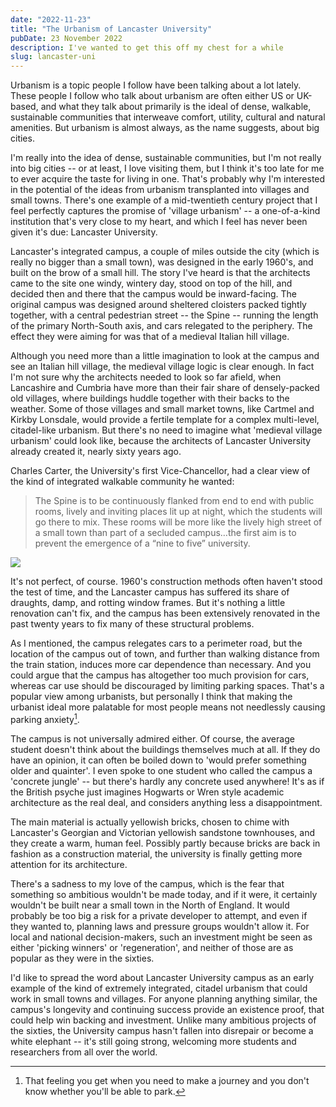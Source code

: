 ```yaml
---
date: "2022-11-23"
title: "The Urbanism of Lancaster University"
pubDate: 23 November 2022
description: I've wanted to get this off my chest for a while
slug: lancaster-uni
---
```


Urbanism is a topic people I follow have been talking about a lot lately.
These people I follow who talk about urbanism are often either US or UK-based, and what they talk about primarily is the ideal of dense, walkable, sustainable communities that interweave comfort, utility, cultural and natural amenities.
But urbanism is almost always, as the name suggests, about big cities.

I'm really into the idea of dense, sustainable communities, but I'm not really into big cities -- or at least, I love visiting them, but I think it's too late for me to ever acquire the taste for living in one.
That's probably why I'm interested in the potential of the ideas from urbanism transplanted into villages and small towns.
There's one example of a mid-twentieth century project that I feel perfectly captures the promise of 'village urbanism' -- a one-of-a-kind institution that's very close to my heart, and which I feel has never been given it's due: Lancaster University.

Lancaster's integrated campus, a couple of miles outside the city (which is really no bigger than a small town), was designed in the early 1960's, and built on the brow of a small hill.
The story I've heard is that the architects came to the site one windy, wintery day, stood on top of the hill, and decided then and there that the campus would be inward-facing.
The original campus was designed around sheltered cloisters packed tightly together, with a central pedestrian street -- the Spine -- running the length of the primary North-South axis, and cars relegated to the periphery.
The effect they were aiming for was that of a medieval Italian hill village.

Although you need more than a little imagination to look at the campus and see an Italian hill village, the medieval village logic is clear enough.
In fact I'm not sure why the architects needed to look so far afield, when Lancashire and Cumbria have more than their fair share of densely-packed old villages, where buildings huddle together with their backs to the weather.
Some of those villages and small market towns, like Cartmel and Kirkby Lonsdale, would provide a fertile template for a complex multi-level, citadel-like urbanism.
But there's no need to imagine what 'medieval village urbanism' could look like, because the architects of Lancaster University already created it, nearly sixty years ago.

Charles Carter, the University's first Vice-Chancellor, had a clear view of the kind of integrated walkable community he wanted:

> The Spine is to be continuously flanked from end to end with public rooms, lively and inviting places lit up at night, which the students will go there to mix. These rooms will be more like the lively high street of a small town than part of a secluded campus…the first aim is to prevent the emergence of a “nine to five” university.

![](/assets/blog/physics_gardens.png)

It's not perfect, of course. 1960's construction methods often haven't stood the test of time, and the Lancaster campus has suffered its share of draughts, damp, and rotting window frames.
But it's nothing a little renovation can't fix, and the campus has been extensively renovated in the past twenty years to fix many of these structural problems.

As I mentioned, the campus relegates cars to a perimeter road, but the location of the campus out of town, and further than walking distance from the train station, induces more car dependence than necessary.
And you could argue that the campus has altogether too much provision for cars, whereas car use should be discouraged by limiting parking spaces.
That's a popular view among urbanists, but personally I think that making the urbanist ideal more palatable for most people means not needlessly causing parking anxiety[^1].

The campus is not universally admired either. Of course, the average student doesn't think about the buildings themselves much at all.
If they do have an opinion, it can often be boiled down to 'would prefer something older and quainter'.
I even spoke to one student who called the campus a 'concrete jungle' -- but there's hardly any concrete used anywhere!
It's as if the British psyche just imagines Hogwarts or Wren style academic architecture as the real deal, and considers anything less a disappointment.

The main material is actually yellowish bricks, chosen to chime with Lancaster's Georgian and Victorian yellowish sandstone townhouses, and they create a warm, human feel.
Possibly partly because bricks are back in fashion as a construction material, the university is finally getting more attention for its architecture.

There's a sadness to my love of the campus, which is the fear that something so ambitious wouldn't be made today, and if it were, it certainly wouldn't be built near a small town in the North of England.
It would probably be too big a risk for a private developer to attempt, and even if they wanted to, planning laws and pressure groups wouldn't allow it.
For local and national decision-makers, such an investment might be seen as either 'picking winners' or 'regeneration', and neither of those are as popular as they were in the sixties.

I'd like to spread the word about Lancaster University campus as an early example of the kind of extremely integrated, citadel urbanism that could work in small towns and villages.
For anyone planning anything similar, the campus's longevity and continuing success provide an existence proof, that could help win backing and investment.
Unlike many ambitious projects of the sixties, the University campus hasn't fallen into disrepair or become a white elephant -- it's still going strong, welcoming more students and researchers from all over the world.

[^1]: That feeling you get when you need to make a journey and you don't know whether you'll be able to park.